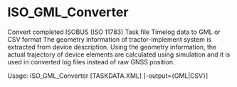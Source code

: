 # ISO_GML_Converter
Convert completed ISOBUS (ISO 11783) Task file Timelog data to GML or CSV format
The geometry information of tractor-implement system is extracted from device description. Using the geometry information, the actual trajectory of device elements are calculated using simulation and it is used in converted log files instead of raw GNSS position.


Usage:
ISO_GML_Converter [TASKDATA.XML] [-output={GML|CSV}]
